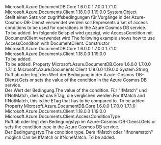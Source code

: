 <Type Name="AccessCondition" FullName="Microsoft.Azure.Documents.Client.AccessCondition">
  <TypeSignature Language="C#" Value="public sealed class AccessCondition" />
  <TypeSignature Language="ILAsm" Value=".class public auto ansi sealed beforefieldinit AccessCondition extends System.Object" />
  <TypeSignature Language="DocId" Value="T:Microsoft.Azure.Documents.Client.AccessCondition" />
  <TypeSignature Language="VB.NET" Value="Public NotInheritable Class AccessCondition" />
  <TypeSignature Language="F#" Value="type AccessCondition = class" />
  <AssemblyInfo>
    <AssemblyName>Microsoft.Azure.DocumentDB.Core</AssemblyName>
    <AssemblyVersion>1.6.0.0</AssemblyVersion>
    <AssemblyVersion>1.7.0.0</AssemblyVersion>
    <AssemblyVersion>1.7.1.0</AssemblyVersion>
  </AssemblyInfo>
  <AssemblyInfo>
    <AssemblyName>Microsoft.Azure.Documents.Client</AssemblyName>
    <AssemblyVersion>1.18.0.0</AssemblyVersion>
    <AssemblyVersion>1.19.0.0</AssemblyVersion>
  </AssemblyInfo>
  <Base>
    <BaseTypeName>System.Object</BaseTypeName>
  </Base>
  <Interfaces />
  <Docs>
    <summary>
            <span data-ttu-id="f2cc7-101">Stellt einen Satz von zugriffsbedingungen für Vorgänge in der Azure-Cosmos-DB-Dienst verwendet werden soll.</span><span class="sxs-lookup"><span data-stu-id="f2cc7-101">Represents a set of access conditions to be used for operations in the Azure Cosmos DB service.</span></span>
            </summary>
    <remarks>To be added.</remarks>
    <altmember cref="T:Microsoft.Azure.Documents.Client.AccessConditionType" />
    <altmember cref="T:Microsoft.Azure.Documents.Client.RequestOptions" />
    <altmember cref="T:Microsoft.Azure.Documents.Resource" />
    <example>
            <span data-ttu-id="f2cc7-102">Im folgende Beispiel wird gezeigt, wie AccessCondition mit DocumentClient verwendet wird.</span><span class="sxs-lookup"><span data-stu-id="f2cc7-102">The following example shows how to use AccessCondition with DocumentClient.</span></span>
            <code language="c#"><![CDATA[
            // If ETag is current, then this will succeed. Otherwise the request will fail with HTTP 412 Precondition Failure
            await client.ReplaceDocumentAsync(
                readCopyOfBook.SelfLink, 
                new Book { Title = "Moby Dick", Price = 14.99 },
                new RequestOptions 
                { 
                    AccessCondition = new AccessCondition 
                    { 
                        Condition = readCopyOfBook.ETag, 
                        Type = AccessConditionType.IfMatch 
                    } 
                 });
            ]]></code></example>
  </Docs>
  <Members>
    <Member MemberName=".ctor">
      <MemberSignature Language="C#" Value="public AccessCondition ();" />
      <MemberSignature Language="ILAsm" Value=".method public hidebysig specialname rtspecialname instance void .ctor() cil managed" />
      <MemberSignature Language="DocId" Value="M:Microsoft.Azure.Documents.Client.AccessCondition.#ctor" />
      <MemberSignature Language="VB.NET" Value="Public Sub New ()" />
      <MemberType>Constructor</MemberType>
      <AssemblyInfo>
        <AssemblyName>Microsoft.Azure.DocumentDB.Core</AssemblyName>
        <AssemblyVersion>1.6.0.0</AssemblyVersion>
        <AssemblyVersion>1.7.0.0</AssemblyVersion>
        <AssemblyVersion>1.7.1.0</AssemblyVersion>
      </AssemblyInfo>
      <AssemblyInfo>
        <AssemblyName>Microsoft.Azure.Documents.Client</AssemblyName>
        <AssemblyVersion>1.18.0.0</AssemblyVersion>
        <AssemblyVersion>1.19.0.0</AssemblyVersion>
      </AssemblyInfo>
      <Parameters />
      <Docs>
        <summary>To be added.</summary>
        <remarks>To be added.</remarks>
      </Docs>
    </Member>
    <Member MemberName="Condition">
      <MemberSignature Language="C#" Value="public string Condition { get; set; }" />
      <MemberSignature Language="ILAsm" Value=".property instance string Condition" />
      <MemberSignature Language="DocId" Value="P:Microsoft.Azure.Documents.Client.AccessCondition.Condition" />
      <MemberSignature Language="VB.NET" Value="Public Property Condition As String" />
      <MemberSignature Language="F#" Value="member this.Condition : string with get, set" Usage="Microsoft.Azure.Documents.Client.AccessCondition.Condition" />
      <MemberType>Property</MemberType>
      <AssemblyInfo>
        <AssemblyName>Microsoft.Azure.DocumentDB.Core</AssemblyName>
        <AssemblyVersion>1.6.0.0</AssemblyVersion>
        <AssemblyVersion>1.7.0.0</AssemblyVersion>
        <AssemblyVersion>1.7.1.0</AssemblyVersion>
      </AssemblyInfo>
      <AssemblyInfo>
        <AssemblyName>Microsoft.Azure.Documents.Client</AssemblyName>
        <AssemblyVersion>1.18.0.0</AssemblyVersion>
        <AssemblyVersion>1.19.0.0</AssemblyVersion>
      </AssemblyInfo>
      <ReturnValue>
        <ReturnType>System.String</ReturnType>
      </ReturnValue>
      <Docs>
        <summary>
            <span data-ttu-id="f2cc7-103">Ruft ab oder legt den Wert der Bedingung in der Azure-Cosmos-DB-Dienst.</span><span class="sxs-lookup"><span data-stu-id="f2cc7-103">Gets or sets the value of the condition in the Azure Cosmos DB service.</span></span>
            </summary>
        <value>
            <span data-ttu-id="f2cc7-104">Der Wert der Bedingung.</span><span class="sxs-lookup"><span data-stu-id="f2cc7-104">The value of the condition.</span></span> <span data-ttu-id="f2cc7-105">Für <see cref="T:Microsoft.Azure.Documents.Client.AccessConditionType" /> "IfMatch" und IfNotMatch, dies ist das ETag, die verglichen werden.</span><span class="sxs-lookup"><span data-stu-id="f2cc7-105">For <see cref="T:Microsoft.Azure.Documents.Client.AccessConditionType" /> IfMatch and IfNotMatch, this is the ETag that has to be compared to.</span></span>
            </value>
        <remarks>To be added.</remarks>
        <altmember cref="T:Microsoft.Azure.Documents.Resource" />
      </Docs>
    </Member>
    <Member MemberName="Type">
      <MemberSignature Language="C#" Value="public Microsoft.Azure.Documents.Client.AccessConditionType Type { get; set; }" />
      <MemberSignature Language="ILAsm" Value=".property instance valuetype Microsoft.Azure.Documents.Client.AccessConditionType Type" />
      <MemberSignature Language="DocId" Value="P:Microsoft.Azure.Documents.Client.AccessCondition.Type" />
      <MemberSignature Language="VB.NET" Value="Public Property Type As AccessConditionType" />
      <MemberSignature Language="F#" Value="member this.Type : Microsoft.Azure.Documents.Client.AccessConditionType with get, set" Usage="Microsoft.Azure.Documents.Client.AccessCondition.Type" />
      <MemberType>Property</MemberType>
      <AssemblyInfo>
        <AssemblyName>Microsoft.Azure.DocumentDB.Core</AssemblyName>
        <AssemblyVersion>1.6.0.0</AssemblyVersion>
        <AssemblyVersion>1.7.0.0</AssemblyVersion>
        <AssemblyVersion>1.7.1.0</AssemblyVersion>
      </AssemblyInfo>
      <AssemblyInfo>
        <AssemblyName>Microsoft.Azure.Documents.Client</AssemblyName>
        <AssemblyVersion>1.18.0.0</AssemblyVersion>
        <AssemblyVersion>1.19.0.0</AssemblyVersion>
      </AssemblyInfo>
      <ReturnValue>
        <ReturnType>Microsoft.Azure.Documents.Client.AccessConditionType</ReturnType>
      </ReturnValue>
      <Docs>
        <summary>
            <span data-ttu-id="f2cc7-106">Ruft ab oder legt den Bedingungstyp im Azure-Cosmos-DB-Dienst.</span><span class="sxs-lookup"><span data-stu-id="f2cc7-106">Gets or sets the condition type in the Azure Cosmos DB service.</span></span>
            </summary>
        <value>
            <span data-ttu-id="f2cc7-107">Der Bedingungstyp.</span><span class="sxs-lookup"><span data-stu-id="f2cc7-107">The condition type.</span></span> <span data-ttu-id="f2cc7-108">Dem IfMatch oder "ifnonematch" möglich.</span><span class="sxs-lookup"><span data-stu-id="f2cc7-108">Can be IfMatch or IfNoneMatch.</span></span>
            </value>
        <remarks>To be added.</remarks>
      </Docs>
    </Member>
  </Members>
</Type>